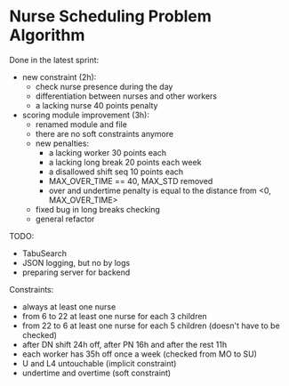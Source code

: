 # Nurse Scheduling Problem Algorithm

Done in the latest sprint:
 - new constraint (2h):
    - check nurse presence during the day
    - differentiation between nurses and other workers
    - a lacking nurse 40 points penalty
 - scoring module improvement (3h):
    - renamed module and file
    - there are no soft constraints anymore
    - new penalties:
        - a lacking worker 30 points each
        - a lacking long break 20 points each week
        - a disallowed shift seq 10 points each
        - MAX_OVER_TIME == 40, MAX_STD removed
        - over and undertime penalty is equal to the distance from <0, MAX_OVER_TIME>
    - fixed bug in long breaks checking
    - general refactor

TODO:
 - TabuSearch
 - JSON logging, but no by logs
 - preparing server for backend

Constraints:
 - always at least one nurse
 - from 6 to 22 at least one nurse for each 3 children
 - from 22 to 6 at least one nurse for each 5 children (doesn't have to be checked)
 - after DN shift 24h off, after PN 16h and after the rest 11h
 - each worker has 35h off once a week (checked from MO to SU)
 - U and L4 untouchable (implicit constraint)
 - undertime and overtime (soft constraint)
